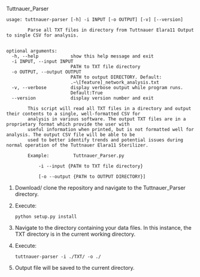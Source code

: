 Tuttnauer_Parser
```
usage: tuttnauer-parser [-h] -i INPUT [-o OUTPUT] [-v] [--version]

        Parse all TXT files in directory from Tuttnauer Elara11 Output to single CSV for analysis.


optional arguments:
  -h, --help            show this help message and exit
  -i INPUT, --input INPUT
                        PATH to TXT file directory
  -o OUTPUT, --output OUTPUT
                        PATH to output DIRECTORY. Default:
                        .~\[feature]_network_analysis.txt
  -v, --verbose         display verbose output while program runs.
                        Default:True
  --version             display version number and exit

        This script will read all TXT files in a directory and output their contents to a single, well-formatted CSV for
        analysis in various software. The output TXT files are in a proprietary format which provide the user with
        useful information when printed, but is not formatted well for analysis. The output CSV file will be able to be
        used to better identify trends and potential issues during normal operation of the Tuttnauer Elara11 Sterilizer.

        Example:         Tuttnauer_Parser.py

            -i --input {PATH to TXT file directory}

            [-o --output {PATH to OUTPUT DIRECTORY}]

```

1. Download/ clone the repository and navigate to the Tuttnauer_Parser directory.

2. Execute:

    ```python setup.py install```
	
3. Navigate to the directory containing your data files. In this instance, the TXT directory is in the current 
working directory.

4. Execute:

    ```tuttnauer-parser -i ./TXT/ -o ./```
	
5. Output file will be saved to the current directory.
